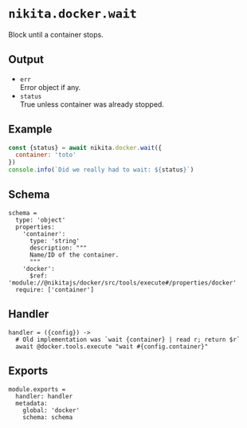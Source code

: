 
# `nikita.docker.wait`

Block until a container stops.

## Output

* `err`   
  Error object if any.   
* `status`   
  True unless container was already stopped.

## Example

```js
const {status} = await nikita.docker.wait({
  container: 'toto'
})
console.info(`Did we really had to wait: ${status}`)
```

## Schema

    schema =
      type: 'object'
      properties:
        'container':
          type: 'string'
          description: """
          Name/ID of the container.
          """
        'docker':
          $ref: 'module://@nikitajs/docker/src/tools/execute#/properties/docker'
      require: ['container']

## Handler

    handler = ({config}) ->
      # Old implementation was `wait {container} | read r; return $r`
      await @docker.tools.execute "wait #{config.container}"

## Exports

    module.exports =
      handler: handler
      metadata:
        global: 'docker'
        schema: schema

